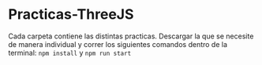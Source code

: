 # Practicas-ThreeJS
Cada carpeta contiene las distintas practicas. Descargar la que se necesite de manera individual y correr los siguientes comandos dentro de la terminal: `npm install` y `npm run start`


